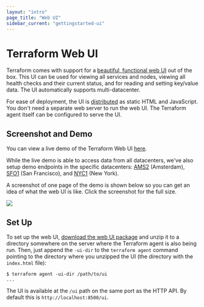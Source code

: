 ```yaml
---
layout: "intro"
page_title: "Web UI"
sidebar_current: "gettingstarted-ui"
---
```


# Terraform Web UI

Terraform comes with support for a
[beautiful, functional web UI](http://demo.terraform.io) out of the box.
This UI can be used for viewing all services and nodes, viewing all
health checks and their current status, and for reading and setting
key/value data. The UI automatically supports multi-datacenter.

For ease of deployment, the UI is
[distributed](/downloads_web_ui.html)
as static HTML and JavaScript.
You don't need a separate web server to run the web UI. The Terraform
agent itself can be configured to serve the UI.

## Screenshot and Demo

You can view a live demo of the Terraform Web UI
[here](http://demo.terraform.io).

While the live demo is able to access data from all datacenters,
we've also setup demo endpoints in the specific datacenters:
[AMS2](http://ams2.demo.terraform.io) (Amsterdam),
[SFO1](http://sfo1.demo.terraform.io) (San Francisco),
and [NYC1](http://nyc1.demo.terraform.io) (New York).

A screenshot of one page of the demo is shown below so you can get an
idea of what the web UI is like. Click the screenshot for the full size.

<div class="center">
<a href="/images/terraform_web_ui.png">
<img src="/images/terraform_web_ui.png">
</a>
</div>

## Set Up

To set up the web UI,
[download the web UI package](/downloads_web_ui.html)
and unzip it to a directory somewhere on the server where the Terraform agent
is also being run. Then, just append the `-ui-dir` to the `terraform agent`
command pointing to the directory where you unzipped the UI (the
directory with the `index.html` file):

```
$ terraform agent -ui-dir /path/to/ui
...
```

The UI is available at the `/ui` path on the same port as the HTTP API.
By default this is `http://localhost:8500/ui`.
